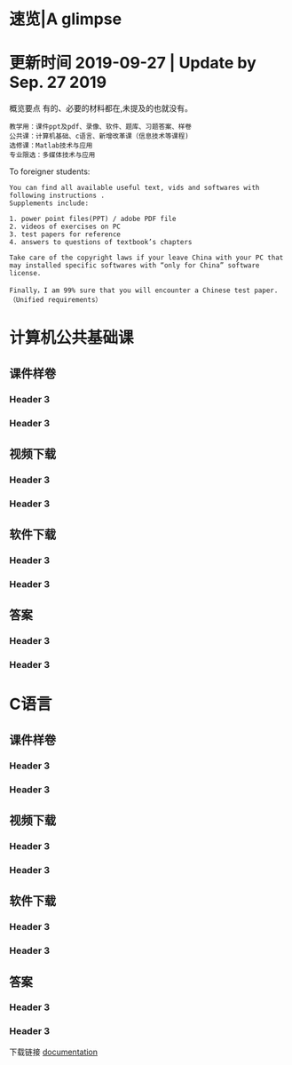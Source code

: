 

# 速览|A glimpse 
# 更新时间 2019-09-27 | Update by Sep. 27 2019
     
概览要点
    有的、必要的材料都在,未提及的也就没有。

    教学用：课件ppt及pdf、录像、软件、题库、习题答案、样卷
    公共课：计算机基础、c语言、新增改革课（信息技术等课程)
    选修课：Matlab技术与应用
    专业限选：多媒体技术与应用 
 
To foreigner students: 

    You can find all available useful text, vids and softwares with following instructions .
    Supplements include: 

    1. power point files(PPT) / adobe PDF file 
    2. videos of exercises on PC 
    3. test papers for reference 
    4. answers to questions of textbook’s chapters

    Take care of the copyright laws if your leave China with your PC that may installed specific softwares with “only for China” software license.

    Finally，I am 99% sure that you will encounter a Chinese test paper. （Unified requirements）

# 计算机公共基础课
## 课件样卷
### Header 3
### Header 3
## 视频下载
### Header 3
### Header 3
## 软件下载
### Header 3
### Header 3
## 答案
### Header 3
### Header 3

# C语言
## 课件样卷
### Header 3
### Header 3
## 视频下载
### Header 3
### Header 3
## 软件下载
### Header 3
### Header 3
## 答案
### Header 3
### Header 3
下载链接
[documentation](https://help.github.com/categories/github-pages-basics/)


 
